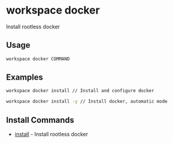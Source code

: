 # workspace docker

Install rootless docker

## Usage

```bash
workspace docker COMMAND
```

## Examples

```bash
workspace docker install // Install and configure docker
```

```bash
workspace docker install -y // Install docker, automatic mode
```

## Install Commands

- [install](workspace%20docker%20install) - Install rootless docker


